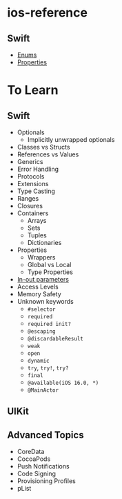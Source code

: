 # ios-reference

## Swift
* [Enums](https://github.com/brittpinder/ios-reference/tree/main/enums)
* [Properties](https://github.com/brittpinder/ios-reference/tree/main/properties)


# To Learn

## Swift
* Optionals
	* Implicitly unwrapped optionals
* Classes vs Structs
* References vs Values
* Generics
* Error Handling
* Protocols
* Extensions
* Type Casting
* Ranges
* Closures
* Containers
	* Arrays
	* Sets
	* Tuples
	* Dictionaries
* Properties
	* Wrappers
	* Global vs Local
	* Type Properties
* [In-out parameters](https://docs.swift.org/swift-book/ReferenceManual/Declarations.html#ID545)
* Access Levels
* Memory Safety
* Unknown keywords
	* `#selector`
	* `required`
	* `required init?`
	* `@escaping`
	* `@discardableResult`
	* `weak`
	* `open`
	* `dynamic`
	* `try`, `try!`, `try?`
	* `final`
	* `@available(iOS 16.0, *)`
	* `@MainActor`

## UIKit

## Advanced Topics
* CoreData
* CocoaPods
* Push Notifications
* Code Signing
* Provisioning Profiles
* pList